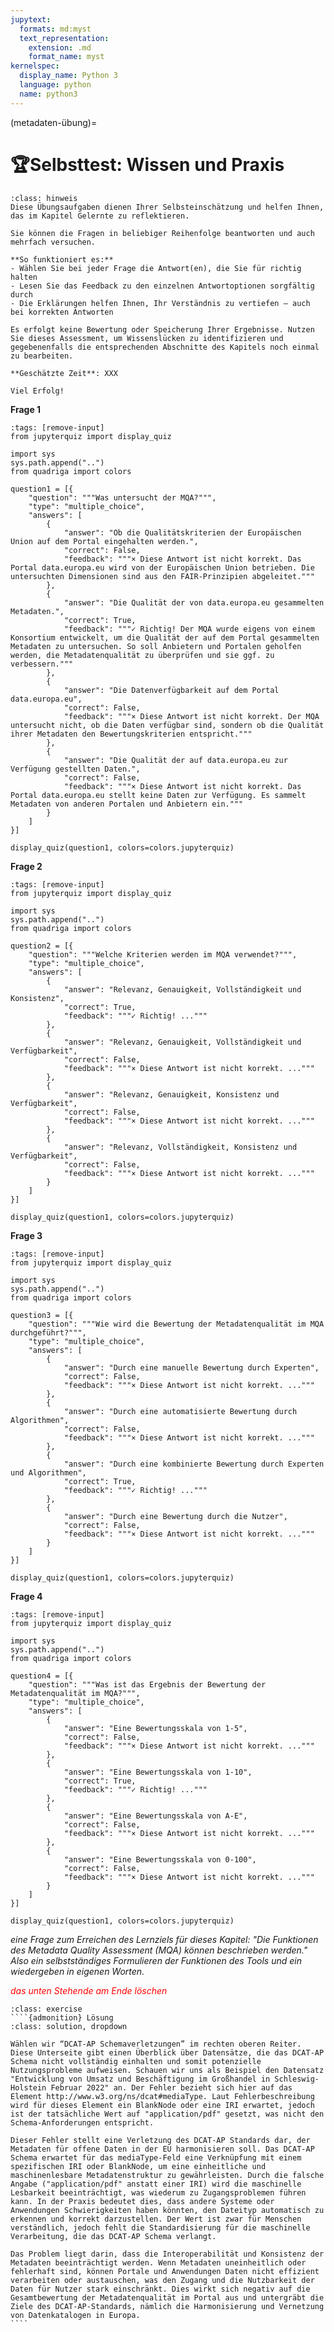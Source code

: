 ```yaml
---
jupytext:
  formats: md:myst
  text_representation:
    extension: .md
    format_name: myst
kernelspec:
  display_name: Python 3
  language: python
  name: python3
---
```


(metadaten-übung)=
# 🏆Selbsttest: Wissen und Praxis


````{admonition} Hinweis
:class: hinweis
Diese Übungsaufgaben dienen Ihrer Selbsteinschätzung und helfen Ihnen, das im Kapitel Gelernte zu reflektieren.

Sie können die Fragen in beliebiger Reihenfolge beantworten und auch mehrfach versuchen. 

**So funktioniert es:**
- Wählen Sie bei jeder Frage die Antwort(en), die Sie für richtig halten
- Lesen Sie das Feedback zu den einzelnen Antwortoptionen sorgfältig durch
- Die Erklärungen helfen Ihnen, Ihr Verständnis zu vertiefen – auch bei korrekten Antworten 

Es erfolgt keine Bewertung oder Speicherung Ihrer Ergebnisse. Nutzen Sie dieses Assessment, um Wissenslücken zu identifizieren und gegebenenfalls die entsprechenden Abschnitte des Kapitels noch einmal zu bearbeiten. 

**Geschätzte Zeit**: XXX

Viel Erfolg!

````


**Frage 1**

```{code-cell} ipython3
:tags: [remove-input]
from jupyterquiz import display_quiz

import sys
sys.path.append("..")
from quadriga import colors

question1 = [{
    "question": """Was untersucht der MQA?""",
    "type": "multiple_choice",
    "answers": [
        {
            "answer": "Ob die Qualitätskriterien der Europäischen Union auf dem Portal eingehalten werden.",
            "correct": False,
            "feedback": """× Diese Antwort ist nicht korrekt. Das Portal data.europa.eu wird von der Europäischen Union betrieben. Die untersuchten Dimensionen sind aus den FAIR-Prinzipien abgeleitet."""
        },
        {
            "answer": "Die Qualität der von data.europa.eu gesammelten Metadaten.",
            "correct": True,
            "feedback": """✓ Richtig! Der MQA wurde eigens von einem Konsortium entwickelt, um die Qualität der auf dem Portal gesammelten Metadaten zu untersuchen. So soll Anbietern und Portalen geholfen werden, die Metadatenqualität zu überprüfen und sie ggf. zu verbessern."""
        },
        {
            "answer": "Die Datenverfügbarkeit auf dem Portal data.europa.eu",
            "correct": False,
            "feedback": """× Diese Antwort ist nicht korrekt. Der MQA untersucht nicht, ob die Daten verfügbar sind, sondern ob die Qualität ihrer Metadaten den Bewertungskriterien entspricht."""
        },
        {
            "answer": "Die Qualität der auf data.europa.eu zur Verfügung gestellten Daten.",
            "correct": False,
            "feedback": """× Diese Antwort ist nicht korrekt. Das Portal data.europa.eu stellt keine Daten zur Verfügung. Es sammelt Metadaten von anderen Portalen und Anbietern ein."""
        }
    ]
}]

display_quiz(question1, colors=colors.jupyterquiz)
```

**Frage 2**

```{code-cell} ipython3
:tags: [remove-input]
from jupyterquiz import display_quiz

import sys
sys.path.append("..")
from quadriga import colors

question2 = [{
    "question": """Welche Kriterien werden im MQA verwendet?""",
    "type": "multiple_choice",
    "answers": [
        {
            "answer": "Relevanz, Genauigkeit, Vollständigkeit und Konsistenz",
            "correct": True,
            "feedback": """✓ Richtig! ..."""
        },
        {
            "answer": "Relevanz, Genauigkeit, Vollständigkeit und Verfügbarkeit",
            "correct": False,
            "feedback": """× Diese Antwort ist nicht korrekt. ..."""
        },
        {
            "answer": "Relevanz, Genauigkeit, Konsistenz und Verfügbarkeit",
            "correct": False,
            "feedback": """× Diese Antwort ist nicht korrekt. ..."""
        },
        {
            "answer": "Relevanz, Vollständigkeit, Konsistenz und Verfügbarkeit",
            "correct": False,
            "feedback": """× Diese Antwort ist nicht korrekt. ..."""
        }
    ]
}]

display_quiz(question1, colors=colors.jupyterquiz)
```

**Frage 3**

```{code-cell} ipython3
:tags: [remove-input]
from jupyterquiz import display_quiz

import sys
sys.path.append("..")
from quadriga import colors

question3 = [{
    "question": """Wie wird die Bewertung der Metadatenqualität im MQA durchgeführt?""",
    "type": "multiple_choice",
    "answers": [
        {
            "answer": "Durch eine manuelle Bewertung durch Experten",
            "correct": False,
            "feedback": """× Diese Antwort ist nicht korrekt. ..."""
        },
        {
            "answer": "Durch eine automatisierte Bewertung durch Algorithmen",
            "correct": False,
            "feedback": """× Diese Antwort ist nicht korrekt. ..."""
        },
        {
            "answer": "Durch eine kombinierte Bewertung durch Experten und Algorithmen",
            "correct": True,
            "feedback": """✓ Richtig! ..."""
        },
        {
            "answer": "Durch eine Bewertung durch die Nutzer",
            "correct": False,
            "feedback": """× Diese Antwort ist nicht korrekt. ..."""
        }
    ]
}]

display_quiz(question1, colors=colors.jupyterquiz)
```

**Frage 4**

```{code-cell} ipython3
:tags: [remove-input]
from jupyterquiz import display_quiz

import sys
sys.path.append("..")
from quadriga import colors

question4 = [{
    "question": """Was ist das Ergebnis der Bewertung der Metadatenqualität im MQA?""",
    "type": "multiple_choice",
    "answers": [
        {
            "answer": "Eine Bewertungsskala von 1-5",
            "correct": False,
            "feedback": """× Diese Antwort ist nicht korrekt. ..."""
        },
        {
            "answer": "Eine Bewertungsskala von 1-10",
            "correct": True,
            "feedback": """✓ Richtig! ..."""
        },
        {
            "answer": "Eine Bewertungsskala von A-E",
            "correct": False,
            "feedback": """× Diese Antwort ist nicht korrekt. ..."""
        },
        {
            "answer": "Eine Bewertungsskala von 0-100",
            "correct": False,
            "feedback": """× Diese Antwort ist nicht korrekt. ..."""
        }
    ]
}]

display_quiz(question1, colors=colors.jupyterquiz)
```


*eine Frage zum Erreichen des Lernziels für dieses Kapitel: "Die Funktionen des Metadata Quality Assessment (MQA) können beschrieben werden." Also ein selbstständiges Formulieren der Funktionen des Tools und ein wiedergeben in eigenen Worten.*


<span style="color:red">*das unten Stehende am Ende löschen*</span>



`````{admonition} 3. Warum sind Elemente der DCAT-AP-Schema verletzt? Welche Probleme entstehen dadurch?
:class: exercise
````{admonition} Lösung
:class: solution, dropdown

Wählen wir “DCAT-AP Schemaverletzungen” im rechten oberen Reiter. Diese Unterseite gibt einen Überblick über Datensätze, die das DCAT-AP Schema nicht vollständig einhalten und somit potenzielle Nutzungsprobleme aufweisen. Schauen wir uns als Beispiel den Datensatz "Entwicklung von Umsatz und Beschäftigung im Großhandel in Schleswig-Holstein Februar 2022" an. Der Fehler bezieht sich hier auf das Element http://www.w3.org/ns/dcat#mediaType. Laut Fehlerbeschreibung wird für dieses Element ein BlankNode oder eine IRI erwartet, jedoch ist der tatsächliche Wert auf "application/pdf" gesetzt, was nicht den Schema-Anforderungen entspricht.

Dieser Fehler stellt eine Verletzung des DCAT-AP Standards dar, der Metadaten für offene Daten in der EU harmonisieren soll. Das DCAT-AP Schema erwartet für das mediaType-Feld eine Verknüpfung mit einem spezifischen IRI oder BlankNode, um eine einheitliche und maschinenlesbare Metadatenstruktur zu gewährleisten. Durch die falsche Angabe ("application/pdf" anstatt einer IRI) wird die maschinelle Lesbarkeit beeinträchtigt, was wiederum zu Zugangsproblemen führen kann. In der Praxis bedeutet dies, dass andere Systeme oder Anwendungen Schwierigkeiten haben könnten, den Dateityp automatisch zu erkennen und korrekt darzustellen. Der Wert ist zwar für Menschen verständlich, jedoch fehlt die Standardisierung für die maschinelle Verarbeitung, die das DCAT-AP Schema verlangt.

Das Problem liegt darin, dass die Interoperabilität und Konsistenz der Metadaten beeinträchtigt werden. Wenn Metadaten uneinheitlich oder fehlerhaft sind, können Portale und Anwendungen Daten nicht effizient verarbeiten oder austauschen, was den Zugang und die Nutzbarkeit der Daten für Nutzer stark einschränkt. Dies wirkt sich negativ auf die Gesamtbewertung der Metadatenqualität im Portal aus und untergräbt die Ziele des DCAT-AP-Standards, nämlich die Harmonisierung und Vernetzung von Datenkatalogen in Europa.
````
`````
